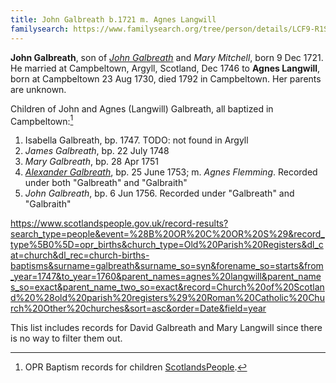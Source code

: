 ```yaml
---
title: John Galbreath b.1721 m. Agnes Langwill
familysearch: https://www.familysearch.org/tree/person/details/LCF9-R1S
---
```


**John Galbreath**, son of [*John Galbreath*](galbreath-john-1680.md) and *Mary Mitchell*, born 9 Dec 1721. He married at Campbeltown, Argyll, Scotland, Dec 1746 to **Agnes Langwill**, born at Campbeltown 23 Aug 1730, died 1792 in Campbeltown.  Her parents are unknown.

Children of John and Agnes (Langwill) Galbreath, all baptized in Campbeltown:[^children]

1. Isabella Galbreath, bp. 1747.  TODO: not found in Argyll
2. *James Galbreath*, bp. 22 July 1748
3. *Mary Galbreath*, bp. 28 Apr 1751
4. [*Alexander Galbreath*](galbreath-alexander-1753.md), bp. 25 June 1753; m. *Agnes Flemming*. Recorded under both "Galbreath" and "Galbraith"
5. *John Galbreath*, bp. 6 Jun 1756.  Recorded under "Galbreath" and "Galbraith"

[^children]: OPR Baptism records for children [ScotlandsPeople](https://www.scotlandspeople.gov.uk/record-results?search_type=people&event=%28B%20OR%20C%20OR%20S%29&record_type%5B0%5D=opr_births&church_type=Old%20Parish%20Registers&dl_cat=church&dl_rec=church-births-baptisms&surname=galbreath&surname_so=syn&forename_so=starts&from_year=1747&to_year=1760&parent_names=langwill&parent_names_so=exact&parent_name_two_so=exact&record=Church%20of%20Scotland%20%28old%20parish%20registers%29%20Roman%20Catholic%20Church%20Other%20churches&sort=asc&order=Date&field=year). 

https://www.scotlandspeople.gov.uk/record-results?search_type=people&event=%28B%20OR%20C%20OR%20S%29&record_type%5B0%5D=opr_births&church_type=Old%20Parish%20Registers&dl_cat=church&dl_rec=church-births-baptisms&surname=galbreath&surname_so=syn&forename_so=starts&from_year=1747&to_year=1760&parent_names=agnes%20langwill&parent_names_so=exact&parent_name_two_so=exact&record=Church%20of%20Scotland%20%28old%20parish%20registers%29%20Roman%20Catholic%20Church%20Other%20churches&sort=asc&order=Date&field=year

This list includes records for David Galbreath and Mary Langwill since there is no way to filter them out.
